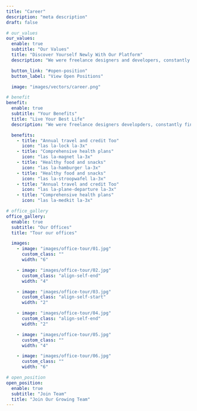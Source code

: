 ```yaml
---
title: "Career"
description: "meta description"
draft: false

# our_values
our_values:
  enable: true
  subtitle: "Our Values"
  title: "Discover Yourself Newly With Our Platform"
  description: "We were freelance designers and developers, constantly finding ourselve deep vague feedback. This made every client and team leaving a notes from the sticky note on a piece of paper?"

  button_link: "#open-position"
  button_label: "View Open Positions"

  image: "images/vectors/career.png"

# benefit
benefit:
  enable: true
  subtitle: "Your Benefits"
  title: "Live Your Best Life"
  description: "We were freelance designers developders, constantly finding <br> ourselve deep vague feedback. This made every client and team"

  benefits:
    - title: "Annual travel and credit Too"
      icon: "las la-lock la-3x"
    - title: "Comprehensive health plans"
      icon: "las la-magnet la-3x"
    - title: "Healthy food and snacks"
      icon: "las la-hamburger la-3x"
    - title: "Healthy food and snacks"
      icon: "las la-stroopwafel la-3x"
    - title: "Annual travel and credit Too"
      icon: "las la-plane-departure la-3x"
    - title: "Comprehensive health plans"
      icon: "las la-medkit la-3x"

# office_gallery
office_gallery:
  enable: true
  subtitle: "Our Offices"
  title: "Tour our offices"

  images:
    - image: "images/office-tour/01.jpg"
      custom_class: ""
      width: "6"

    - image: "images/office-tour/02.jpg"
      custom_class: "align-self-end"
      width: "4"

    - image: "images/office-tour/03.jpg"
      custom_class: "align-self-start"
      width: "2"

    - image: "images/office-tour/04.jpg"
      custom_class: "align-self-end"
      width: "2"

    - image: "images/office-tour/05.jpg"
      custom_class: ""
      width: "4"

    - image: "images/office-tour/06.jpg"
      custom_class: ""
      width: "6"

# open_position
open_position:
  enable: true
  subtitle: "Join Team"
  title: "Join Our Growing Team"
---
```

